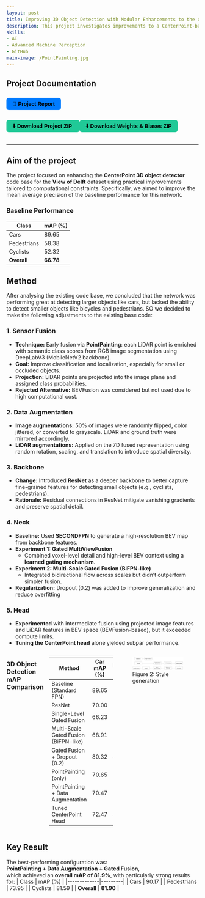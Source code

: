 ```yaml
---
layout: post
title: Improving 3D Object Detection with Modular Enhancements to the CenterPoint Framework (2025)
description: This project investigates improvements to a CenterPoint-based LiDAR 3D object detector on the View of Delft dataset. Key extensions include semantic fusion via PointPainting, data augmentation for both LiDAR and image modalities, and architectural changes such as a multiview fusion neck and dropout. 
skills: 
- AI
- Advanced Machine Perception
- GitHub
main-image: /PointPainting.jpg
---
```


## Project Documentation
<div style="display: flex; flex-wrap: wrap; gap: 12px; margin-bottom: 20px;">

  <a href="/assets/AMP_Final_Assignment___My_title.pdf" target="_blank" style="
    background-color: #007bff;
    color: black;
    padding: 8px 16px;
    border-radius: 6px;
    text-decoration: none;
    font-weight: bold;
    font-family: sans-serif;">
    📄 Project Report
  </a>

  <a href="/assets/AMP_Group15_Code_Submission.zip" download style="
    background-color: #20c997;
    color: black;
    padding: 8px 16px;
    border-radius: 6px;
    text-decoration: none;
    font-weight: bold;
    font-family: sans-serif;">
    ⬇️ Download Project ZIP
  </a>
    <a href="/assets/AMP_Group15_Wandb_logs_Final_Detection_Pipeline_PoitPainting_DataAugmentation" download style="
    background-color: #20c997;
    color: black;
    padding: 8px 16px;
    border-radius: 6px;
    text-decoration: none;
    font-weight: bold;
    font-family: sans-serif;">
    ⬇️ Download Weights & Biases ZIP
  </a>



</div>

---

## Aim of the project
The project focused on enhancing the **CenterPoint 3D object detector** code base for the **View of Delft** dataset using practical improvements tailored to computational constraints. Specifically, we aimed to improve the mean average precision of the baseline performance for this network. 

### **Baseline Performance**

| Class       | mAP (%) |
|-------------|---------|
| Cars        | 89.65   |
| Pedestrians | 58.38   |
| Cyclists    | 52.32   |
| **Overall** | **66.78** |


## Method
After analysing the existing code base, we concluded that the network was performing great at detecting larger objects like cars, but lacked the ability to detect smaller objects like bicycles and pedestrians. SO we decided to make the following adjustments to the existing base code:

### 1. Sensor Fusion
- **Technique:** Early fusion via **PointPainting**: each LiDAR point is enriched with semantic class scores from RGB image segmentation using DeepLabV3 (MobileNetV2 backbone).
- **Goal:** Improve classification and localization, especially for small or occluded objects.
- **Projection:** LiDAR points are projected into the image plane and assigned class probabilities.
- **Rejected Alternative:** BEVFusion was considered but not used due to high computational cost.

### 2. Data Augmentation
- **Image augmentations:** 50% of images were randomly flipped, color jittered, or converted to grayscale. LiDAR and ground truth were mirrored accordingly.
- **LiDAR augmentations:** Applied on the 7D fused representation using random rotation, scaling, and translation to introduce spatial diversity.

### 3. Backbone
- **Change:** Introduced **ResNet** as a deeper backbone to better capture fine-grained features for detecting small objects (e.g., cyclists, pedestrians).
- **Rationale:** Residual connections in ResNet mitigate vanishing gradients and preserve spatial detail.

### 4. Neck
- **Baseline:** Used **SECONDFPN** to generate a high-resolution BEV map from backbone features.
- **Experiment 1: Gated MultiViewFusion**
  - Combined voxel-level detail and high-level BEV context using a **learned gating mechanism**.
- **Experiment 2: Multi-Scale Gated Fusion (BiFPN-like)**
  - Integrated bidirectional flow across scales but didn’t outperform simpler fusion.
- **Regularization:** Dropout (0.2) was added to improve generalization and reduce overfitting

### 5. Head
- **Experimented** with intermediate fusion using projected image features and LiDAR features in BEV space (BEVFusion-based), but it exceeded compute limits.
- **Tuning the CenterPoint head** alone yielded subpar performance.



<div style="display: flex; gap: 10px; justify-content: center; align-items: flex-start;">
  

### **3D Object Detection mAP Comparison**

| Method                                        | Car mAP (%) | Pedestrian mAP (%) | Cyclist mAP (%) | Overall mAP (%) |
|----------------------------------------------|-------------|---------------------|------------------|------------------|
| Baseline (Standard FPN)                      | 89.65       | 58.38               | 52.32            | 66.78            |
| ResNet                                       | 70.00       | 54.00               | 73.00            | 66.00            |
| Single-Level Gated Fusion                    | 66.23       | 54.98               | 81.76            | 67.66            |
| Multi-Scale Gated Fusion (BiFPN-like)        | 68.91       | 50.52               | 76.89            | 65.44            |
| Gated Fusion + Dropout (0.2)                 | 80.32       | 44.61               | 76.47            | 67.13            |
| PointPainting (only)                         | 70.65       | 66.88               | 85.59            | 74.37            |
| PointPainting + Data Augmentation            | 70.47       | 72.52               | 85.55            | **76.18**        |
| Tuned CenterPoint Head                       | 72.47       | 46.05               | 71.94            | 63.68            |

  
  <figure>
  <img src="/_projects/CenterpointProject/Pipeline.png" alt="Latent vector mixing" width="400">
  <figcaption>Figure 2: Style generation</figcaption>
  </figure>
  
  
</div>

## Key Result
The best-performing configuration was:  
**PointPainting + Data Augmentation + Gated Fusion**,  
which achieved an **overall mAP of 81.9%**, with particularly strong results for:
| Class       | mAP (%) |
|-------------|---------|
| Cars        | 90.17   |
| Pedestrians | 73.95   |
| Cyclists    | 81.59   |
| **Overall** | **81.90** |

